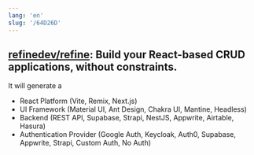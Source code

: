 ```yaml
---
lang: 'en'
slug: '/64D26D'
---
```


## [refinedev/refine](https://github.com/refinedev/refine): Build your React-based CRUD applications, without constraints.

It will generate a

- React Platform (Vite, Remix, Next.js)
- UI Framework (Material UI, Ant Design, Chakra UI, Mantine, Headless)
- Backend (REST API, Supabase, Strapi, NestJS, Appwrite, Airtable, Hasura)
- Authentication Provider (Google Auth, Keycloak, Auth0, Supabase, Appwrite, Strapi, Custom Auth, No Auth)
